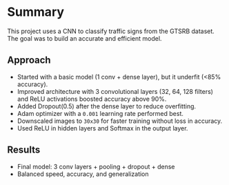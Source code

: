 # Summary

This project uses a CNN to classify traffic signs from the GTSRB dataset. The goal was to build an accurate and efficient model.

## Approach

- Started with a basic model (1 conv + dense layer), but it underfit (<85% accuracy).
- Improved architecture with 3 convolutional layers (32, 64, 128 filters) and ReLU activations boosted accuracy above 90%.
- Added Dropout(0.5) after the dense layer to reduce overfitting.
- Adam optimizer with a `0.001` learning rate performed best.
- Downscaled images to `30x30` for faster training without loss in accuracy.
- Used ReLU in hidden layers and Softmax in the output layer.

## Results

- Final model: 3 conv layers + pooling + dropout + dense
- Balanced speed, accuracy, and generalization
